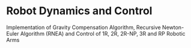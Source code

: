 # Robot Dynamics and Control
Implementation of Gravity Compensation Algorithm, Recursive Newton-Euler Algorithm (RNEA) and Control of 1R, 2R, 2R-NP, 3R and RP Robotic Arms
